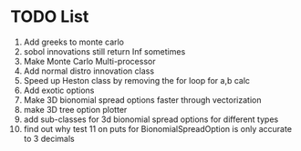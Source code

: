 # TODO List

1. Add greeks to monte carlo
1. sobol innovations still return Inf sometimes
1. Make Monte Carlo Multi-processor
1. Add normal distro innovation class
1. Speed up Heston class by removing the for loop for a,b calc
1. Add exotic options
1. Make 3D bionomial spread options faster through vectorization
1. make 3D tree option plotter
1. add sub-classes for 3d bionomial spread options for different types
1. find out why test 11 on puts for BionomialSpreadOption is only accurate to 3 decimals